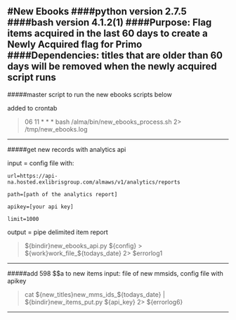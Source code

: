 #New Ebooks
####python version 2.7.5
####bash version 4.1.2(1)
####Purpose: Flag items acquired in the last 60 days to create a Newly Acquired flag for Primo
####Dependencies: titles that are older than 60 days will be removed when the newly acquired script runs
-------------------------------------------------------------------------------------------------
#####master script to run the new ebooks scripts below

added to crontab

>06 11 * * * bash /alma/bin/new_ebooks_process.sh 2> /tmp/new_ebooks.log

-------------------------------------------------------------------------------------------------
#####get new records with analytics api

input = config file with:

```
url=https://api-na.hosted.exlibrisgroup.com/almaws/v1/analytics/reports

path=[path of the analytics report]

apikey=[your api key]

limit=1000
```

output = pipe delimited item report

>${bindir}new_ebooks_api.py ${config} > ${work}work_file_${todays_date} 2> $errorlog1

-------------------------------------------------------------------------------------------------
#####add 598 $$a to new items
input: file of new mmsids, config file with apikey
>cat ${new_titles}new_mms_ids_${todays_date} | ${bindir}new_items_put.py ${api_key} 2> ${errorlog6}

-------------------------------------------------------------------------------------------------
